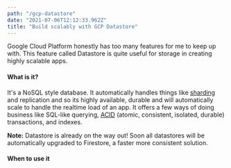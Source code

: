 ```yaml
---
path: "/gcp-datastore"
date: "2021-07-06T12:12:33.962Z"
title: "Build scalably with GCP Datastore"
---
```


Google Cloud Platform honestly has too many features for me to keep up with. This feature called Datastore is quite useful for storage in creating highly scalable apps.

#### What is it?
It's a NoSQL style database. It automatically handles things like [sharding](https://en.wikipedia.org/wiki/Shard_(database_architecture)) and replication and so its highly available, durable and will automatically scale to handle the realtime load of an app. It offers a few ways of doing business like SQL-like querying, [ACID](https://en.wikipedia.org/wiki/ACID) (atomic, consistent, isolated, durable) transactions, and indexes.

<div class="note">
  <strong>Note:</strong> Datastore is already on the way out! Soon all datastores will be automatically upgraded to Firestore, a faster more consistent solution.
</div>

#### When to use it
